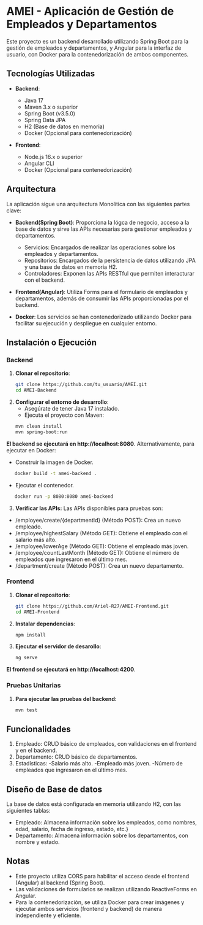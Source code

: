 # AMEI - Aplicación de Gestión de Empleados y Departamentos

Este proyecto es un backend desarrollado utilizando Spring Boot para la gestión de empleados y departamentos, y Angular para la interfaz de usuario, con Docker para la contenedorización de ambos componentes.

## Tecnologías Utilizadas

- **Backend**: 
  - Java 17
  - Maven 3.x o superior
  - Spring Boot (v3.5.0)
  - Spring Data JPA
  - H2 (Base de datos en memoria)
  - Docker (Opcional para contenedorización)

- **Frontend**: 
  - Node.js 16.x o superior
  - Angular CLI
  - Docker (Opcional para contenedorización)

## Arquitectura
La aplicación sigue una arquitectura Monolítica con las siguientes partes clave:
- **Backend(Spring Boot)**: Proporciona la lógca de negocio, acceso a la base de datos y sirve las APIs necesarias para gestionar empleados y departamentos.
  - Servicios: Encargados de realizar las operaciones sobre los empleados y departamentos.
  - Repositorios: Encargados de la persistencia de datos utilizando JPA y una base de datos en memoria H2.
  - Controladores: Exponen las APIs RESTful que permiten interacturar con el backend.

- **Frontend(Angular)**: Utiliza Forms para el formulario de empleados y departamentos, además de consumir las APIs proporcionadas por el backend.

- **Docker**: Los servicios se han contenedorizado utilizando Docker para facilitar su ejecución y despliegue en cualquier entorno.

## Instalación o Ejecución

### Backend 

1. **Clonar el repositorio**:
   ```bash
   git clone https://github.com/tu_usuario/AMEI.git
   cd AMEI-Backend
   ```
2. **Configurar el entorno de desarrollo**:
   - Asegúrate de tener Java 17 instalado.
   - Ejecuta el proyecto con Maven:
   ```bash
   mvn clean install
   mvn spring-boot:run
   ```
**El backend se ejecutará en http://localhost:8080**.
Alternativamente, para ejecutar en Docker:
  - Construir la imagen de Docker.
  ```bash
     docker build -t amei-backend .
  ```
  - Ejecutar el contenedor.
  ```bash
     docker run -p 8080:8080 amei-backend
  ```
3. **Verificar las APIs:**
Las APIs disponibles para pruebas son:
- /employee/create/{departmentId} (Método POST): Crea un nuevo empleado.
- /employee/highestSalary (Método GET): Obtiene el empleado con el salario más alto.
- /employee/lowerAge (Método GET): Obtiene el empleado más joven.
- /employee/countLastMonth (Método GET): Obtiene el número de empleados que ingresaron en el último mes.
- /department/create (Método POST): Crea un nuevo departamento.

### Frontend
1. **Clonar el repositorio**:
   ```bash
   git clone https://github.com/Ariel-R27/AMEI-Frontend.git
   cd AMEI-Frontend
   ```
2. **Instalar dependencias**:
   ```bash
   npm install
   ```
3. **Ejecutar el servidor de desarollo**:
   ```bash
   ng serve
   ```
**El frontend se ejecutará en http://localhost:4200**.

### Pruebas Unitarias
1. **Para ejecutar las pruebas del backend:**
   ```bash
   mvn test
   ```
## Funcionalidades 
1. Empleado: CRUD básico de empleados, con validaciones en el frontend y en el backend.
2. Departamento: CRUD básico de departamentos.
3. Estadísticas:
  -Salario más alto.
   -Empleado más joven.
   -Número de empleados que ingresaron en el último mes.

## Diseño de Base de datos 

La base de datos está configurada en memoria utilizando H2, con las siguientes tablas: 
  - Empleado: Almacena información sobre los empleados, como nombres, edad, salario, fecha de ingreso, estado, etc.}
  - Departamento: Almacena información sobre los departamentos, con nombre y estado.

## Notas
- Este proyecto utiliza CORS para habilitar el acceso desde el frontend (Angular) al backend (Spring Boot).
- Las validaciones de formularios se realizan utilizando ReactiveForms en Angular.
- Para la contenedorización, se utiliza Docker para crear imágenes y ejecutar ambos servicios (frontend y backend) de manera independiente y eficiente.
